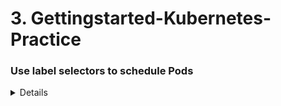 # 3. Gettingstarted-Kubernetes-Practice

### 

### Use label selectors to schedule Pods

<details>
<p>

```bash
$ kubectl label nodes node-1 size=Large
$ cat pod.yaml
apiVersion: v1
kind: Pod
metadata:
  name: nginx
spec:
  containers:
  -	name: nginx
    image: nginx
  nodeSelector:
    size: Large

```
</p>
</details>
